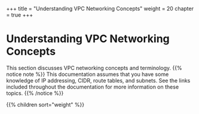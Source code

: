 +++
title = "Understanding VPC Networking Concepts"
weight = 20
chapter = true
+++


# Understanding VPC Networking Concepts
This section discusses VPC networking concepts and terminology.
{{% notice note %}}
This documentation assumes that you have some knowledge of IP addressing, CIDR, route tables, and subnets. See the links included throughout the documentation for more information on these topics. 
{{% /notice %}}


{{% children sort="weight" %}}
